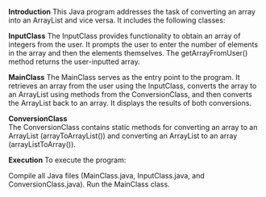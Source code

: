 **Introduction**
This Java program addresses the task of converting an array into an ArrayList and vice versa. It includes the following classes:

**InputClass**
The InputClass provides functionality to obtain an array of integers from the user. It prompts the user to enter the number of elements in the array and then the elements themselves. The getArrayFromUser() method returns the user-inputted array.

**MainClass**
The MainClass serves as the entry point to the program. It retrieves an array from the user using the InputClass, converts the array to an ArrayList using methods from the ConversionClass, and then converts the ArrayList back to an array. It displays the results of both conversions.

**ConversionClass**  
The ConversionClass contains static methods for converting an array to an ArrayList (arrayToArrayList()) and converting an ArrayList to an array (arrayListToArray()).

**Execution**
To execute the program:

Compile all Java files (MainClass.java, InputClass.java, and ConversionClass.java).
Run the MainClass class.
